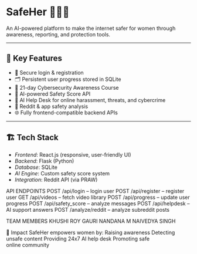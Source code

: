 # SafeHer 👩‍💻✨

An AI-powered platform to make the internet safer for women through awareness, reporting, and protection tools.

---

## 🚀 Key Features
- 🔐 Secure login & registration
- 🗂 Persistent user progress stored in SQLite
- 🎥 21-day Cybersecurity Awareness Course
- 🤖 AI-powered Safety Score API
- 📢 AI Help Desk for online harassment, threats, and cybercrime
- 📰 Reddit & app safety analysis
- 🌐 Fully frontend-compatible backend APIs

---

## 🏗 Tech Stack
- *Frontend*: React.js (responsive, user-friendly UI)
- *Backend*: Flask (Python)
- *Database*: SQLite
- *AI Engine*: Custom safety score system
- *Integration*: Reddit API (via PRAW)

API ENDPOINTS 
POST /api/login – login user
POST /api/register – register user
GET /api/videos – fetch video library
POST /api/progress – update user progress
POST /api/safety_score – analyze messages
POST /api/helpdesk – AI support answers
POST /analyze/reddit – analyze subreddit posts


TEAM MEMBERS 
KHUSHI ROY
GAURI NANDANA M 
NAIVEDYA SINGH 


🌟 Impact
SafeHer empowers women by:
Raising awareness
Detecting unsafe content
Providing 24x7 AI help desk
Promoting safe online community

